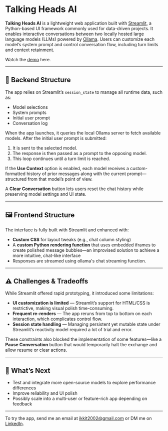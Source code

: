 # Talking Heads AI

**Talking Heads AI** is a lightweight web application built with [Streamlit](https://streamlit.io), a Python-based UI framework commonly used for data-driven projects. It enables interactive conversations between two locally hosted large language models (LLMs) powered by [Ollama](https://ollama.com). Users can customize each model’s system prompt and control conversation flow, including turn limits and context retainment.

Watch the [demo](https://www.youtube.com/watch?v=Aq96Z8TsOK4) here.

---

## 🧠 Backend Structure

The app relies on Streamlit’s `session_state` to manage all runtime data, such as:

- Model selections
- System prompts
- Initial user prompt
- Conversation log

When the app launches, it queries the local Ollama server to fetch available models. After the initial user prompt is submitted:

1. It is sent to the selected model.
2. The response is then passed as a prompt to the opposing model.
3. This loop continues until a turn limit is reached.

If the **Use Context** option is enabled, each model receives a custom-formatted history of prior messages along with the current prompt—structured from that model’s point of view.

A **Clear Conversation** button lets users reset the chat history while preserving model settings and UI state.

---

## 🖼️ Frontend Structure

The interface is fully built with Streamlit and enhanced with:

- **Custom CSS** for layout tweaks (e.g., chat column styling)
- A **custom Python rendering function** that uses embedded iframes to create polished message bubbles—an improvised solution to achieve a more intuitive, chat-like interface
- Responses are streamed using ollama's chat streaming function.

---

## ⚠️ Challenges & Tradeoffs

While Streamlit offered rapid prototyping, it introduced some limitations:

- **UI customization is limited** — Streamlit’s support for HTML/CSS is restrictive, making visual polish time-consuming.
- **Frequent re-renders** — The app reruns from top to bottom on each interaction, which complicates control flow.
- **Session state handling** — Managing persistent yet mutable state under Streamlit’s reactivity model required a lot of trial and error.

These constraints also blocked the implementation of some features—like a **Pause Conversation** button that would temporarily halt the exchange and allow resume or clear actions.

---

## 🔭 What’s Next

- Test and integrate more open-source models to explore performance differences
- Improve reliability and UI polish
- Possibly scale into a multi-user or feature-rich app depending on feedback

---

To try the app, send me an email at [ikkit2002@gmail.com](mailto:ikkit2002@gmail.com) or DM me on [LinkedIn](https://www.linkedin.com/in/illia-kozlov-6828b7291/).

